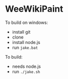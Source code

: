 WeeWikiPaint
===

To build on windows:
- install git
- clone
- install node.js
- run `jake.bat`

To build:
- needs node.js
- run `./jake.sh`
